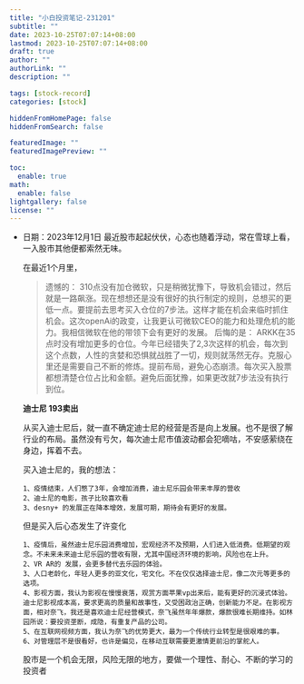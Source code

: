 ```yaml
---
title: "小白投资笔记-231201"
subtitle: ""
date: 2023-10-25T07:07:14+08:00
lastmod: 2023-10-25T07:07:14+08:00
draft: true
author: ""
authorLink: ""
description: ""

tags: [stock-record]
categories: [stock]

hiddenFromHomePage: false
hiddenFromSearch: false

featuredImage: ""
featuredImagePreview: ""

toc:
  enable: true
math:
  enable: false
lightgallery: false
license: ""
---
```


- 日期：2023年12月1日
    最近股市起起伏伏，心态也随着浮动，常在雪球上看，一入股市其他便都索然无味。
    
    在最近1个月里，
    >遗憾的：
    310点没有加仓微软，只是稍微犹豫下，导致机会错过，然后就是一路飙涨。现在想想还是没有很好的执行制定的规则，总想买的更低一点。要提前去思考买入仓位的7步法。这样才能在机会来临时抓住机会。这次openAi的政变，让我更认可微软CEO的能力和处理危机的能力。我相信微软在他的带领下会有更好的发展。
    >后悔的是：
    ARKK在35点时没有增加更多的仓位。今年已经错失了2,3次这样的机会，每次到这个点数，人性的贪婪和恐惧就战胜了一切，规则就荡然无存。克服心里还是需要自己不断的修炼。提前布局，避免心态崩溃。每次买入股票都想清楚仓位占比和金额。避免后面犹豫，如果更改就7步法没有执行到位。
    
    
    **迪士尼 193卖出**

    从买入迪士尼后，就一直不确定迪士尼的经营是否是向上发展。也不是很了解行业的布局。虽然没有亏欠，每次迪士尼市值波动都会犯嘀咕，不安感萦绕在身边，挥着不去。
    
    买入迪士尼的，我的想法：
    ```
    1、疫情结束，人们憋了3年，会增加消费，迪士尼乐园会带来丰厚的营收 
    2、迪士尼的电影，孩子比较喜欢看
    3、desny+ 的发展正在降本增效，发展可期，期待会有更好的发展。
    ```
    但是买入后心态发生了许变化
    ```
    1、疫情后，虽然迪士尼乐园消费增加，宏观经济不及预期，人们进入低消费。低期望的观念。不未来未来迪士尼乐园的营收有限，尤其中国经济环境的影响，风险也在上升。
    2、VR AR的 发展，会更多替代去乐园的体验。
    3、人口老龄化，年轻人更多的亚文化，宅文化。不在仅仅选择迪士尼，像二次元等更多的选项。
    4、影视方面，我认为影视在慢慢衰落，观赏方面苹果vp出来后，能有更好的沉浸式体验。迪士尼影视成本高，要求更高的质量和故事性，又受困政治正确，创新能力不足。在影视方面，相对奈飞，我还是喜欢迪士尼经营模式，奈飞虽然年年爆款，爆款很难长期维持。如林园所说：要投资垄断，成隐，有重复产品的公司。
    5、在互联网视频方面，我认为奈飞的优势更大，最为一个传统行业转型是很艰难的事。
    6、对管理层不是很看好，也许是偏见，在移动互联需要更激情更前沿的掌舵人。
  ```
  股市是一个机会无限，风险无限的地方，要做一个理性、耐心、不断的学习的投资者





<!--more-->
